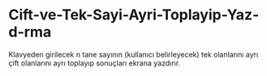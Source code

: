 # Cift-ve-Tek-Sayi-Ayri-Toplayip-Yaz-d-rma
Klavyeden girilecek n tane sayının (kullanıcı belirleyecek) tek olanlarını ayrı çift olanlarını ayrı toplayıp sonuçları ekrana yazdırır.
